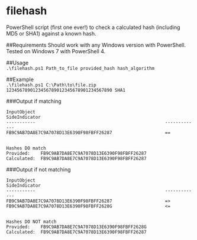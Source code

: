 # filehash
PowerShell script (first one ever!) to check a calculated hash (including MD5 or SHA1) against a known hash.  

##Requirements
Should work with any Windows version with PowerShell.  
Tested on Windows 7 with PowerShell 4.

##Usage  
`.\filehash.ps1 Path_to_file provided_hash hash_algorithm`

##Example  
`.\filehash.ps1 C:\Path\to\file.zip 1234567890123456789012345678901234567890 SHA1`

###Output if matching  
```
InputObject                                                 SideIndicator
-----------                                                 -------------
FB9C9AB7DA8E7C9A7078D13E6390F98FBFF26287                    ==


Hashes DO match
Provided:    FB9C9AB7DA8E7C9A7078D13E6390F98FBFF26287
Calculated:  FB9C9AB7DA8E7C9A7078D13E6390F98FBFF26287
```

###Output if not matching  
```
InputObject                                                 SideIndicator
-----------                                                 -------------
FB9C9AB7DA8E7C9A7078D13E6390F98FBFF26287                    =>
FB9C9AB7DA8E7C9A7078D13E6390F98FBFF2628G                    <=


Hashes DO NOT match
Provided:    FB9C9AB7DA8E7C9A7078D13E6390F98FBFF2628G
Calculated:  FB9C9AB7DA8E7C9A7078D13E6390F98FBFF26287
```
